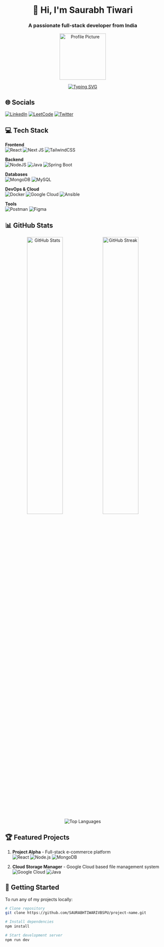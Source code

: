 <h1 align="center">👋 Hi, I'm Saurabh Tiwari</h1>
<h3 align="center">A passionate full-stack developer from India</h3>

<p align="center">
  <img src="https://drive.google.com/uc?export=view&id=1BqDkUd-dwaFE2AAaEf-ablYhZUsuAO_v" alt="Profile Picture" width="150"/>
</p>

<p align="center">
  <a href="https://git.io/typing-svg"><img src="https://readme-typing-svg.demolab.com?font=Fira+Code&pause=1000&color=20C20E&center=true&vCenter=true&width=435&lines=Java+%7C+React+%7C+Developer;Cloud+Enthusiast+%7C+DevOps+Learner;Open+Source+Contributor" alt="Typing SVG" /></a>
</p>

## 🌐 Socials
[![LinkedIn](https://img.shields.io/badge/LinkedIn-0077B5?style=for-the-badge&logo=linkedin&logoColor=white)](https://www.linkedin.com/in/saurabh-tiwari-a3296b227/)
[![LeetCode](https://img.shields.io/badge/LeetCode-FFA116?style=for-the-badge&logo=leetcode&logoColor=white)](https://leetcode.com/yourprofile)
[![Twitter](https://img.shields.io/badge/Twitter-1DA1F2?style=for-the-badge&logo=twitter&logoColor=white)](https://twitter.com/yourhandle)

## 💻 Tech Stack
**Frontend**  
![React](https://img.shields.io/badge/React-20232A?style=for-the-badge&logo=react&logoColor=61DAFB) 
![Next JS](https://img.shields.io/badge/Next-black?style=for-the-badge&logo=next.js&logoColor=white)
![TailwindCSS](https://img.shields.io/badge/tailwindcss-%2338B2AC.svg?style=for-the-badge&logo=tailwind-css&logoColor=white)

**Backend**  
![NodeJS](https://img.shields.io/badge/node.js-6DA55F?style=for-the-badge&logo=node.js&logoColor=white) 
![Java](https://img.shields.io/badge/java-%23ED8B00.svg?style=for-the-badge&logo=openjdk&logoColor=white)
![Spring Boot](https://img.shields.io/badge/Spring_Boot-F2F4F9?style=for-the-badge&logo=spring-boot)

**Databases**  
![MongoDB](https://img.shields.io/badge/MongoDB-%234ea94b.svg?style=for-the-badge&logo=mongodb&logoColor=white)
![MySQL](https://img.shields.io/badge/mysql-%2300f.svg?style=for-the-badge&logo=mysql&logoColor=white)

**DevOps & Cloud**  
![Docker](https://img.shields.io/badge/docker-%230db7ed.svg?style=for-the-badge&logo=docker&logoColor=white)
![Google Cloud](https://img.shields.io/badge/GoogleCloud-%234285F4.svg?style=for-the-badge&logo=google-cloud&logoColor=white)
![Ansible](https://img.shields.io/badge/ansible-%231A1918.svg?style=for-the-badge&logo=ansible&logoColor=white)

**Tools**  
![Postman](https://img.shields.io/badge/Postman-FF6C37?style=for-the-badge&logo=postman&logoColor=white) 
![Figma](https://img.shields.io/badge/figma-%23F24E1E.svg?style=for-the-badge&logo=figma&logoColor=white)

## 📊 GitHub Stats
<p align="center">
  <img src="https://github-readme-stats.vercel.app/api?username=SAURABHTIWARIVBSPU&show_icons=true&theme=radical" alt="GitHub Stats" width="48%"/>
  <img src="https://github-readme-streak-stats.herokuapp.com/?user=SAURABHTIWARIVBSPU&theme=radical" alt="GitHub Streak" width="48%"/>
</p>

<p align="center">
  <img src="https://github-readme-stats.vercel.app/api/top-langs/?username=SAURABHTIWARIVBSPU&layout=compact&theme=radical" alt="Top Languages"/>
</p>

## 🏆 Featured Projects
1. **Project Alpha** - Full-stack e-commerce platform  
   ![React](https://img.shields.io/badge/-React-61DAFB?logo=react&logoColor=white) 
   ![Node.js](https://img.shields.io/badge/-Node.js-339933?logo=node.js&logoColor=white)
   ![MongoDB](https://img.shields.io/badge/-MongoDB-47A248?logo=mongodb&logoColor=white)

2. **Cloud Storage Manager** - Google Cloud based file management system  
   ![Google Cloud](https://img.shields.io/badge/-GCP-4285F4?logo=google-cloud&logoColor=white)
   ![Java](https://img.shields.io/badge/-Java-007396?logo=java&logoColor=white)

## 🚀 Getting Started
To run any of my projects locally:
```bash
# Clone repository
git clone https://github.com/SAURABHTIWARIVBSPU/project-name.git

# Install dependencies
npm install

# Start development server
npm run dev
